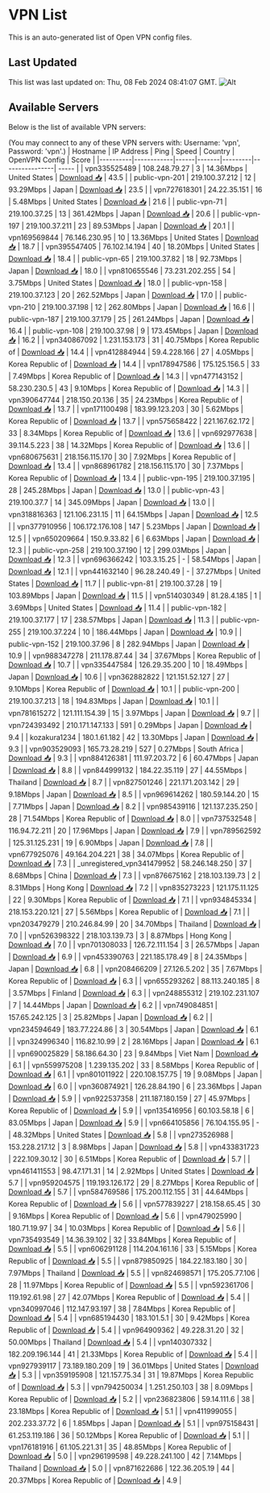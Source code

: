 # VPN List

This is an auto-generated list of Open VPN config files.

## Last Updated

This list was last updated on: Thu, 08 Feb 2024 08:41:07 GMT.
![Alt](https://repobeats.axiom.co/api/embed/186b98318ef1479477931607c1ad7d823f12451f.svg "Repobeats analytics image")

## Available Servers

Below is the list of available VPN servers:

(You may connect to any of these VPN servers with: Username: 'vpn', Password: 'vpn'.)
| Hostname | IP Address | Ping | Speed | Country | OpenVPN Config | Score |
|----------|------------|------|-------|---------|----------------| ----- |
| vpn335525489 | 108.248.79.27 | 3 | 14.36Mbps | United States | [Download 📥](./configs/server_0_US.ovpn) | 43.5 |
| public-vpn-201 | 219.100.37.212 | 12 | 93.29Mbps | Japan | [Download 📥](./configs/server_1_JP.ovpn) | 23.5 |
| vpn727618301 | 24.22.35.151 | 16 | 5.48Mbps | United States | [Download 📥](./configs/server_2_US.ovpn) | 21.6 |
| public-vpn-71 | 219.100.37.25 | 13 | 361.42Mbps | Japan | [Download 📥](./configs/server_3_JP.ovpn) | 20.6 |
| public-vpn-197 | 219.100.37.211 | 23 | 89.53Mbps | Japan | [Download 📥](./configs/server_4_JP.ovpn) | 20.1 |
| vpn169569844 | 76.146.230.95 | 10 | 13.36Mbps | United States | [Download 📥](./configs/server_5_US.ovpn) | 18.7 |
| vpn395547405 | 76.102.14.194 | 40 | 18.20Mbps | United States | [Download 📥](./configs/server_6_US.ovpn) | 18.4 |
| public-vpn-65 | 219.100.37.82 | 18 | 92.73Mbps | Japan | [Download 📥](./configs/server_7_JP.ovpn) | 18.0 |
| vpn810655546 | 73.231.202.255 | 54 | 3.75Mbps | United States | [Download 📥](./configs/server_8_US.ovpn) | 18.0 |
| public-vpn-158 | 219.100.37.123 | 20 | 262.52Mbps | Japan | [Download 📥](./configs/server_9_JP.ovpn) | 17.0 |
| public-vpn-210 | 219.100.37.198 | 12 | 262.80Mbps | Japan | [Download 📥](./configs/server_10_JP.ovpn) | 16.6 |
| public-vpn-187 | 219.100.37.179 | 25 | 261.24Mbps | Japan | [Download 📥](./configs/server_11_JP.ovpn) | 16.4 |
| public-vpn-108 | 219.100.37.98 | 9 | 173.45Mbps | Japan | [Download 📥](./configs/server_12_JP.ovpn) | 16.2 |
| vpn340867092 | 1.231.153.173 | 31 | 40.75Mbps | Korea Republic of | [Download 📥](./configs/server_13_KR.ovpn) | 14.4 |
| vpn412884944 | 59.4.228.166 | 27 | 4.05Mbps | Korea Republic of | [Download 📥](./configs/server_14_KR.ovpn) | 14.4 |
| vpn178947586 | 175.125.156.5 | 33 | 7.49Mbps | Korea Republic of | [Download 📥](./configs/server_15_KR.ovpn) | 14.3 |
| vpn477143152 | 58.230.230.5 | 43 | 9.10Mbps | Korea Republic of | [Download 📥](./configs/server_16_KR.ovpn) | 14.3 |
| vpn390647744 | 218.150.20.136 | 35 | 24.23Mbps | Korea Republic of | [Download 📥](./configs/server_17_KR.ovpn) | 13.7 |
| vpn171100498 | 183.99.123.203 | 30 | 5.62Mbps | Korea Republic of | [Download 📥](./configs/server_18_KR.ovpn) | 13.7 |
| vpn575658422 | 221.167.62.172 | 33 | 8.34Mbps | Korea Republic of | [Download 📥](./configs/server_19_KR.ovpn) | 13.6 |
| vpn692977638 | 39.114.5.223 | 38 | 14.32Mbps | Korea Republic of | [Download 📥](./configs/server_20_KR.ovpn) | 13.6 |
| vpn680675631 | 218.156.115.170 | 30 | 7.92Mbps | Korea Republic of | [Download 📥](./configs/server_21_KR.ovpn) | 13.4 |
| vpn868961782 | 218.156.115.170 | 30 | 7.37Mbps | Korea Republic of | [Download 📥](./configs/server_22_KR.ovpn) | 13.4 |
| public-vpn-195 | 219.100.37.195 | 28 | 245.28Mbps | Japan | [Download 📥](./configs/server_23_JP.ovpn) | 13.0 |
| public-vpn-43 | 219.100.37.7 | 14 | 345.09Mbps | Japan | [Download 📥](./configs/server_24_JP.ovpn) | 13.0 |
| vpn318816363 | 121.106.231.15 | 11 | 64.15Mbps | Japan | [Download 📥](./configs/server_25_JP.ovpn) | 12.5 |
| vpn377910956 | 106.172.176.108 | 147 | 5.23Mbps | Japan | [Download 📥](./configs/server_26_JP.ovpn) | 12.5 |
| vpn650209664 | 150.9.33.82 | 6 | 6.63Mbps | Japan | [Download 📥](./configs/server_27_JP.ovpn) | 12.3 |
| public-vpn-258 | 219.100.37.190 | 12 | 299.03Mbps | Japan | [Download 📥](./configs/server_28_JP.ovpn) | 12.3 |
| vpn696366242 | 103.3.15.25 | - | 58.54Mbps | Japan | [Download 📥](./configs/server_29_JP.ovpn) | 12.1 |
| vpn441632140 | 96.28.240.49 | - | 37.27Mbps | United States | [Download 📥](./configs/server_30_US.ovpn) | 11.7 |
| public-vpn-81 | 219.100.37.28 | 19 | 103.89Mbps | Japan | [Download 📥](./configs/server_31_JP.ovpn) | 11.5 |
| vpn514030349 | 81.28.4.185 | 1 | 3.69Mbps | United States | [Download 📥](./configs/server_32_US.ovpn) | 11.4 |
| public-vpn-182 | 219.100.37.177 | 17 | 238.57Mbps | Japan | [Download 📥](./configs/server_33_JP.ovpn) | 11.3 |
| public-vpn-255 | 219.100.37.224 | 10 | 186.44Mbps | Japan | [Download 📥](./configs/server_34_JP.ovpn) | 10.9 |
| public-vpn-152 | 219.100.37.96 | 8 | 282.94Mbps | Japan | [Download 📥](./configs/server_35_JP.ovpn) | 10.9 |
| vpn988347278 | 211.178.87.44 | 34 | 37.67Mbps | Korea Republic of | [Download 📥](./configs/server_36_KR.ovpn) | 10.7 |
| vpn335447584 | 126.29.35.200 | 10 | 18.49Mbps | Japan | [Download 📥](./configs/server_37_JP.ovpn) | 10.6 |
| vpn362882822 | 121.151.52.127 | 27 | 9.10Mbps | Korea Republic of | [Download 📥](./configs/server_38_KR.ovpn) | 10.1 |
| public-vpn-200 | 219.100.37.213 | 18 | 194.83Mbps | Japan | [Download 📥](./configs/server_39_JP.ovpn) | 10.1 |
| vpn781615272 | 121.111.154.39 | 15 | 3.97Mbps | Japan | [Download 📥](./configs/server_40_JP.ovpn) | 9.7 |
| vpn724393492 | 210.171.147.133 | 591 | 0.29Mbps | Japan | [Download 📥](./configs/server_41_JP.ovpn) | 9.4 |
| kozakura1234 | 180.1.61.182 | 42 | 13.30Mbps | Japan | [Download 📥](./configs/server_42_JP.ovpn) | 9.3 |
| vpn903529093 | 165.73.28.219 | 527 | 0.27Mbps | South Africa | [Download 📥](./configs/server_43_ZA.ovpn) | 9.3 |
| vpn884126381 | 111.97.203.72 | 6 | 60.47Mbps | Japan | [Download 📥](./configs/server_44_JP.ovpn) | 8.8 |
| vpn844999132 | 184.22.35.119 | 27 | 44.55Mbps | Thailand | [Download 📥](./configs/server_45_TH.ovpn) | 8.7 |
| vpn827501246 | 221.171.203.142 | 29 | 9.18Mbps | Japan | [Download 📥](./configs/server_46_JP.ovpn) | 8.5 |
| vpn969614262 | 180.59.144.20 | 15 | 7.71Mbps | Japan | [Download 📥](./configs/server_47_JP.ovpn) | 8.2 |
| vpn985439116 | 121.137.235.250 | 28 | 71.54Mbps | Korea Republic of | [Download 📥](./configs/server_48_KR.ovpn) | 8.0 |
| vpn737532548 | 116.94.72.211 | 20 | 17.96Mbps | Japan | [Download 📥](./configs/server_49_JP.ovpn) | 7.9 |
| vpn789562592 | 125.31.125.231 | 19 | 6.90Mbps | Japan | [Download 📥](./configs/server_50_JP.ovpn) | 7.8 |
| vpn677925076 | 49.164.204.221 | 38 | 34.07Mbps | Korea Republic of | [Download 📥](./configs/server_51_KR.ovpn) | 7.3 |
| _unregistered_vpn341479952 | 58.246.148.250 | 37 | 8.68Mbps | China | [Download 📥](./configs/server_52_CN.ovpn) | 7.3 |
| vpn876675162 | 218.103.139.73 | 2 | 8.31Mbps | Hong Kong | [Download 📥](./configs/server_53_HK.ovpn) | 7.2 |
| vpn835273223 | 121.175.11.125 | 22 | 9.30Mbps | Korea Republic of | [Download 📥](./configs/server_54_KR.ovpn) | 7.1 |
| vpn934845334 | 218.153.220.121 | 27 | 5.56Mbps | Korea Republic of | [Download 📥](./configs/server_55_KR.ovpn) | 7.1 |
| vpn203479279 | 210.246.84.99 | 20 | 34.70Mbps | Thailand | [Download 📥](./configs/server_56_TH.ovpn) | 7.0 |
| vpn526398322 | 218.103.139.73 | 3 | 8.87Mbps | Hong Kong | [Download 📥](./configs/server_57_HK.ovpn) | 7.0 |
| vpn701308033 | 126.72.111.154 | 3 | 26.57Mbps | Japan | [Download 📥](./configs/server_58_JP.ovpn) | 6.9 |
| vpn453390763 | 221.185.178.49 | 8 | 24.35Mbps | Japan | [Download 📥](./configs/server_59_JP.ovpn) | 6.8 |
| vpn208466209 | 27.126.5.202 | 35 | 7.67Mbps | Korea Republic of | [Download 📥](./configs/server_60_KR.ovpn) | 6.3 |
| vpn655293262 | 88.113.240.185 | 8 | 3.57Mbps | Finland | [Download 📥](./configs/server_61_FI.ovpn) | 6.3 |
| vpn248855312 | 219.102.231.107 | 7 | 14.44Mbps | Japan | [Download 📥](./configs/server_62_JP.ovpn) | 6.2 |
| vpn749084851 | 157.65.242.125 | 3 | 25.82Mbps | Japan | [Download 📥](./configs/server_63_JP.ovpn) | 6.2 |
| vpn234594649 | 183.77.224.86 | 3 | 30.54Mbps | Japan | [Download 📥](./configs/server_64_JP.ovpn) | 6.1 |
| vpn324996340 | 116.82.10.99 | 2 | 28.16Mbps | Japan | [Download 📥](./configs/server_65_JP.ovpn) | 6.1 |
| vpn690025829 | 58.186.64.30 | 23 | 9.84Mbps | Viet Nam | [Download 📥](./configs/server_66_VN.ovpn) | 6.1 |
| vpn559975208 | 1.239.135.202 | 33 | 8.58Mbps | Korea Republic of | [Download 📥](./configs/server_67_KR.ovpn) | 6.1 |
| vpn801011922 | 220.108.157.75 | 19 | 9.08Mbps | Japan | [Download 📥](./configs/server_68_JP.ovpn) | 6.0 |
| vpn360874921 | 126.28.84.190 | 6 | 23.36Mbps | Japan | [Download 📥](./configs/server_69_JP.ovpn) | 5.9 |
| vpn922537358 | 211.187.180.159 | 27 | 45.97Mbps | Korea Republic of | [Download 📥](./configs/server_70_KR.ovpn) | 5.9 |
| vpn135416956 | 60.103.58.18 | 6 | 83.05Mbps | Japan | [Download 📥](./configs/server_71_JP.ovpn) | 5.9 |
| vpn664105856 | 76.104.155.95 | - | 48.32Mbps | United States | [Download 📥](./configs/server_72_US.ovpn) | 5.8 |
| vpn273526988 | 153.228.217.12 | 3 | 8.98Mbps | Japan | [Download 📥](./configs/server_73_JP.ovpn) | 5.8 |
| vpn433831723 | 222.109.30.12 | 30 | 6.51Mbps | Korea Republic of | [Download 📥](./configs/server_74_KR.ovpn) | 5.7 |
| vpn461411553 | 98.47.171.31 | 14 | 2.92Mbps | United States | [Download 📥](./configs/server_75_US.ovpn) | 5.7 |
| vpn959204575 | 119.193.126.172 | 29 | 8.27Mbps | Korea Republic of | [Download 📥](./configs/server_76_KR.ovpn) | 5.7 |
| vpn584769586 | 175.200.112.155 | 31 | 44.64Mbps | Korea Republic of | [Download 📥](./configs/server_77_KR.ovpn) | 5.6 |
| vpn577839227 | 218.158.65.45 | 30 | 9.16Mbps | Korea Republic of | [Download 📥](./configs/server_78_KR.ovpn) | 5.6 |
| vpn479025990 | 180.71.19.97 | 34 | 10.03Mbps | Korea Republic of | [Download 📥](./configs/server_79_KR.ovpn) | 5.6 |
| vpn735493549 | 14.36.39.102 | 32 | 33.84Mbps | Korea Republic of | [Download 📥](./configs/server_80_KR.ovpn) | 5.5 |
| vpn606291128 | 114.204.161.16 | 33 | 5.15Mbps | Korea Republic of | [Download 📥](./configs/server_81_KR.ovpn) | 5.5 |
| vpn879850925 | 184.22.183.180 | 30 | 7.97Mbps | Thailand | [Download 📥](./configs/server_82_TH.ovpn) | 5.5 |
| vpn824698571 | 175.205.77.106 | 28 | 11.97Mbps | Korea Republic of | [Download 📥](./configs/server_83_KR.ovpn) | 5.5 |
| vpn592361706 | 119.192.61.98 | 27 | 42.07Mbps | Korea Republic of | [Download 📥](./configs/server_84_KR.ovpn) | 5.4 |
| vpn340997046 | 112.147.93.197 | 38 | 7.84Mbps | Korea Republic of | [Download 📥](./configs/server_85_KR.ovpn) | 5.4 |
| vpn685194430 | 183.101.5.1 | 30 | 9.42Mbps | Korea Republic of | [Download 📥](./configs/server_86_KR.ovpn) | 5.4 |
| vpn964909362 | 49.228.31.20 | 32 | 50.00Mbps | Thailand | [Download 📥](./configs/server_87_TH.ovpn) | 5.4 |
| vpn140307332 | 182.209.196.144 | 41 | 21.33Mbps | Korea Republic of | [Download 📥](./configs/server_88_KR.ovpn) | 5.4 |
| vpn927939117 | 73.189.180.209 | 19 | 36.01Mbps | United States | [Download 📥](./configs/server_89_US.ovpn) | 5.3 |
| vpn359195908 | 121.157.75.34 | 31 | 19.87Mbps | Korea Republic of | [Download 📥](./configs/server_90_KR.ovpn) | 5.3 |
| vpn794250034 | 1.251.250.103 | 38 | 8.09Mbps | Korea Republic of | [Download 📥](./configs/server_91_KR.ovpn) | 5.2 |
| vpn236823806 | 59.14.111.6 | 38 | 23.18Mbps | Korea Republic of | [Download 📥](./configs/server_92_KR.ovpn) | 5.1 |
| vpn411999055 | 202.233.37.72 | 6 | 1.85Mbps | Japan | [Download 📥](./configs/server_93_JP.ovpn) | 5.1 |
| vpn975158431 | 61.253.119.186 | 36 | 50.12Mbps | Korea Republic of | [Download 📥](./configs/server_94_KR.ovpn) | 5.1 |
| vpn176181916 | 61.105.221.31 | 35 | 48.85Mbps | Korea Republic of | [Download 📥](./configs/server_95_KR.ovpn) | 5.0 |
| vpn296199598 | 49.228.241.100 | 42 | 7.14Mbps | Thailand | [Download 📥](./configs/server_96_TH.ovpn) | 5.0 |
| vpn871622686 | 122.36.205.19 | 44 | 20.37Mbps | Korea Republic of | [Download 📥](./configs/server_97_KR.ovpn) | 4.9 |
